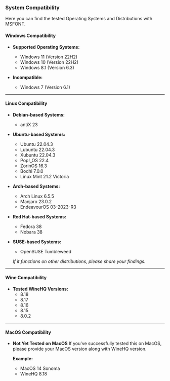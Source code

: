### System Compatibility

Here you can find the tested Operating Systems and Distributions with MSFONT.

#### Windows Compatibility
- **Supported Operating Systems:**
  - Windows 11 (Version 22H2)
  - Windows 10 (Version 22H2)
  - Windows 8.1 (Version 6.3)

- **Incompatible:**
  - Windows 7 (Version 6.1)

---

#### Linux Compatibility
- **Debian-based Systems:**
  - antiX 23

- **Ubuntu-based Systems:**
  - Ubuntu 22.04.3
  - Lubuntu 22.04.3
  - Xubuntu 22.04.3
  - Pop!_OS 22.4
  - ZorinOS 16.3
  - Bodhi 7.0.0
  - Linux Mint 21.2 Victoria

- **Arch-based Systems:**
  - Arch Linux 6.5.5
  - Manjaro 23.0.2
  - EndeavourOS 03-2023-R3

- **Red Hat-based Systems:**
  - Fedora 38
  - Nobara 38

- **SUSE-based Systems:**
  - OpenSUSE Tumbleweed

  _If it functions on other distributions, please share your findings._

---

#### Wine Compatibility
- **Tested WineHQ Versions:**
  - 8.18
  - 8.17
  - 8.16
  - 8.15
  - 8.0.2

---

#### MacOS Compatibility
- **Not Yet Tested on MacOS**
  If you've successfully tested this on MacOS, please provide your MacOS version along with WineHQ version.

  **Example:**
  - MacOS 14 Sonoma
  - WineHQ 8.18
